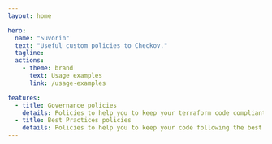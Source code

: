 ```yaml
---
layout: home

hero:
  name: "Suvorin"
  text: "Useful custom policies to Checkov."
  tagline:
  actions:
    - theme: brand
      text: Usage examples
      link: /usage-examples

features:
  - title: Governance policies
    details: Policies to help you to keep your terraform code compliant with your governance policies.
  - title: Best Practices policies
    details: Policies to help you to keep your code following the best practices.
---
```

